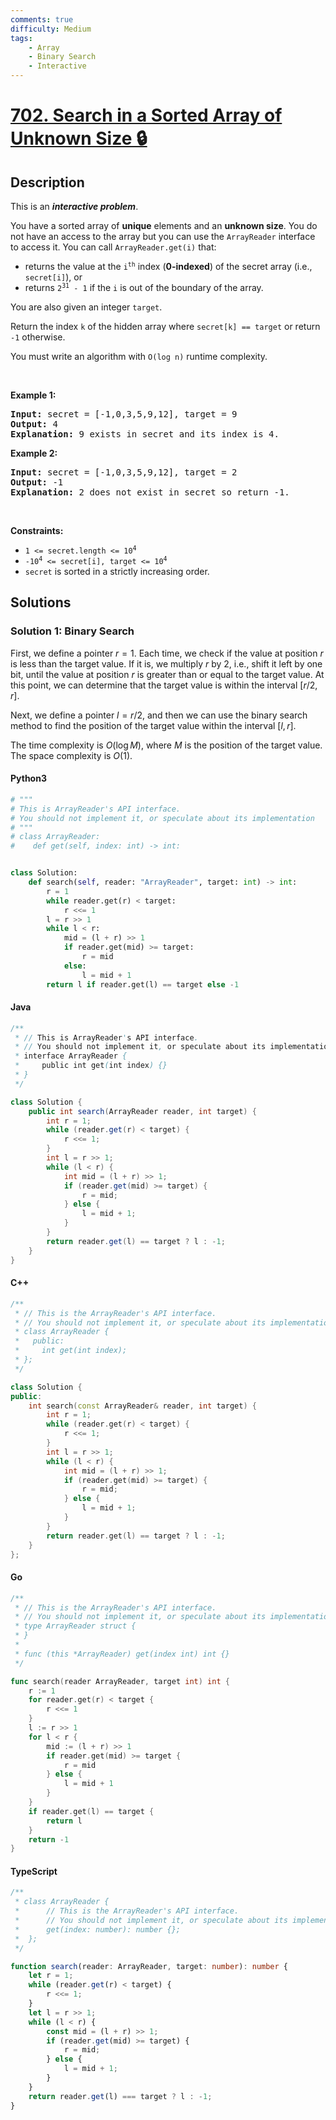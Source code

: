 ```yaml
---
comments: true
difficulty: Medium
tags:
    - Array
    - Binary Search
    - Interactive
---
```


<!-- problem:start -->

# [702. Search in a Sorted Array of Unknown Size 🔒](https://leetcode.com/problems/search-in-a-sorted-array-of-unknown-size)

## Description

<!-- description:start -->

<p>This is an <strong><em>interactive problem</em></strong>.</p>

<p>You have a sorted array of <strong>unique</strong> elements and an <strong>unknown size</strong>. You do not have an access to the array but you can use the <code>ArrayReader</code> interface to access it. You can call <code>ArrayReader.get(i)</code> that:</p>

<ul>
	<li>returns the value at the <code>i<sup>th</sup></code> index (<strong>0-indexed</strong>) of the secret array (i.e., <code>secret[i]</code>), or</li>
	<li>returns <code>2<sup>31</sup> - 1</code> if the <code>i</code> is out of the boundary of the array.</li>
</ul>

<p>You are also given an integer <code>target</code>.</p>

<p>Return the index <code>k</code> of the hidden array where <code>secret[k] == target</code> or return <code>-1</code> otherwise.</p>

<p>You must write an algorithm with <code>O(log n)</code> runtime complexity.</p>

<p>&nbsp;</p>
<p><strong class="example">Example 1:</strong></p>

<pre>
<strong>Input:</strong> secret = [-1,0,3,5,9,12], target = 9
<strong>Output:</strong> 4
<strong>Explanation:</strong> 9 exists in secret and its index is 4.
</pre>

<p><strong class="example">Example 2:</strong></p>

<pre>
<strong>Input:</strong> secret = [-1,0,3,5,9,12], target = 2
<strong>Output:</strong> -1
<strong>Explanation:</strong> 2 does not exist in secret so return -1.
</pre>

<p>&nbsp;</p>
<p><strong>Constraints:</strong></p>

<ul>
	<li><code>1 &lt;= secret.length &lt;= 10<sup>4</sup></code></li>
	<li><code>-10<sup>4</sup> &lt;= secret[i], target &lt;= 10<sup>4</sup></code></li>
	<li><code>secret</code> is sorted in a strictly increasing order.</li>
</ul>

<!-- description:end -->

## Solutions

<!-- solution:start -->

### Solution 1: Binary Search

First, we define a pointer $r = 1$. Each time, we check if the value at position $r$ is less than the target value. If it is, we multiply $r$ by $2$, i.e., shift it left by one bit, until the value at position $r$ is greater than or equal to the target value. At this point, we can determine that the target value is within the interval $[r / 2, r]$.

Next, we define a pointer $l = r / 2$, and then we can use the binary search method to find the position of the target value within the interval $[l, r]$.

The time complexity is $O(\log M)$, where $M$ is the position of the target value. The space complexity is $O(1)$.

<!-- tabs:start -->

#### Python3

```python
# """
# This is ArrayReader's API interface.
# You should not implement it, or speculate about its implementation
# """
# class ArrayReader:
#    def get(self, index: int) -> int:


class Solution:
    def search(self, reader: "ArrayReader", target: int) -> int:
        r = 1
        while reader.get(r) < target:
            r <<= 1
        l = r >> 1
        while l < r:
            mid = (l + r) >> 1
            if reader.get(mid) >= target:
                r = mid
            else:
                l = mid + 1
        return l if reader.get(l) == target else -1
```

#### Java

```java
/**
 * // This is ArrayReader's API interface.
 * // You should not implement it, or speculate about its implementation
 * interface ArrayReader {
 *     public int get(int index) {}
 * }
 */

class Solution {
    public int search(ArrayReader reader, int target) {
        int r = 1;
        while (reader.get(r) < target) {
            r <<= 1;
        }
        int l = r >> 1;
        while (l < r) {
            int mid = (l + r) >> 1;
            if (reader.get(mid) >= target) {
                r = mid;
            } else {
                l = mid + 1;
            }
        }
        return reader.get(l) == target ? l : -1;
    }
}
```

#### C++

```cpp
/**
 * // This is the ArrayReader's API interface.
 * // You should not implement it, or speculate about its implementation
 * class ArrayReader {
 *   public:
 *     int get(int index);
 * };
 */

class Solution {
public:
    int search(const ArrayReader& reader, int target) {
        int r = 1;
        while (reader.get(r) < target) {
            r <<= 1;
        }
        int l = r >> 1;
        while (l < r) {
            int mid = (l + r) >> 1;
            if (reader.get(mid) >= target) {
                r = mid;
            } else {
                l = mid + 1;
            }
        }
        return reader.get(l) == target ? l : -1;
    }
};
```

#### Go

```go
/**
 * // This is the ArrayReader's API interface.
 * // You should not implement it, or speculate about its implementation
 * type ArrayReader struct {
 * }
 *
 * func (this *ArrayReader) get(index int) int {}
 */

func search(reader ArrayReader, target int) int {
	r := 1
	for reader.get(r) < target {
		r <<= 1
	}
	l := r >> 1
	for l < r {
		mid := (l + r) >> 1
		if reader.get(mid) >= target {
			r = mid
		} else {
			l = mid + 1
		}
	}
	if reader.get(l) == target {
		return l
	}
	return -1
}
```

#### TypeScript

```ts
/**
 * class ArrayReader {
 *		// This is the ArrayReader's API interface.
 *		// You should not implement it, or speculate about its implementation
 *		get(index: number): number {};
 *  };
 */

function search(reader: ArrayReader, target: number): number {
    let r = 1;
    while (reader.get(r) < target) {
        r <<= 1;
    }
    let l = r >> 1;
    while (l < r) {
        const mid = (l + r) >> 1;
        if (reader.get(mid) >= target) {
            r = mid;
        } else {
            l = mid + 1;
        }
    }
    return reader.get(l) === target ? l : -1;
}
```

<!-- tabs:end -->

<!-- solution:end -->

<!-- problem:end -->
